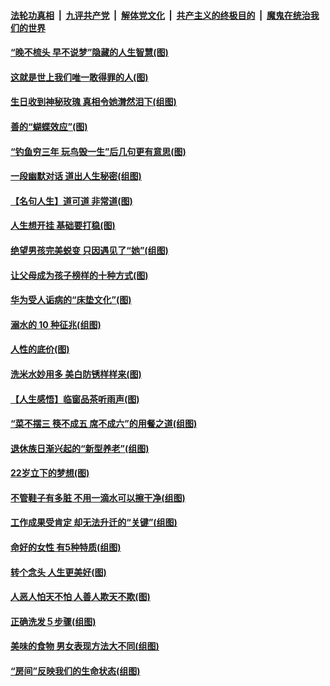 ####  [法轮功真相](../../../../basic/blob/master/README.md?t=08241452) &nbsp;|&nbsp; [九评共产党](../../../../9ping.md/blob/master/README.md?t=08241452) &nbsp;|&nbsp; [解体党文化](../../../../jtdwh.md/blob/master/README.md?t=08241452)  &nbsp;|&nbsp; [共产主义的终极目的](../../../../gczydzjmd.md/blob/master/README.md?t=08241452) &nbsp;|&nbsp; [魔鬼在统治我们的世界](../../../../mgztzwmdsj.md/blob/master/README.md?t=08241452) 

#### [“晚不梳头 早不说梦”隐藏的人生智慧(图)](../pages/p8/904821.md?t=08241452) 

#### [这就是世上我们唯一敢得罪的人(图)](../pages/p8/904470.md?t=08241452) 

#### [生日收到神秘玫瑰 真相令她潸然泪下(组图)](../pages/p8/904812.md?t=08241452) 

#### [善的“蝴蝶效应”(图)](../pages/p8/904395.md?t=08241452) 

#### [“钓鱼穷三年 玩鸟毁一生”后几句更有意思(图)](../pages/p8/904682.md?t=08241452) 

#### [一段幽默对话 道出人生秘密(组图)](../pages/p8/904396.md?t=08241452) 

#### [【名句人生】道可道 非常道(图)](../pages/p8/903936.md?t=08241452) 

#### [人生想开挂 基础要打稳(图)](../pages/p8/904386.md?t=08241452) 

#### [绝望男孩完美蜕变 只因遇见了“她”(组图)](../pages/p8/904563.md?t=08241452) 

#### [让父母成为孩子榜样的十种方式(图)](../pages/p8/903846.md?t=08241452) 

#### [华为受人诟病的“床垫文化”(图)](../pages/p8/904484.md?t=08241452) 

#### [溺水的 10 种征兆(组图)](../pages/p8/904474.md?t=08241452) 

#### [人性的底价(图)](../pages/p8/903840.md?t=08241452) 

#### [洗米水妙用多 美白防锈样样来(图)](../pages/p8/904384.md?t=08241452) 

#### [【人生感悟】临窗品茶听雨声(图)](../pages/p8/903880.md?t=08241452) 

#### [“菜不摆三 筷不成五 席不成六”的用餐之道(组图)](../pages/p8/904364.md?t=08241452) 

#### [退休族日渐兴起的“新型养老”(组图)](../pages/p8/904025.md?t=08241452) 

#### [22岁立下的梦想(图)](../pages/p8/904247.md?t=08241452) 

#### [不管鞋子有多脏 不用一滴水可以擦干净(组图)](../pages/p8/903833.md?t=08241452) 

#### [工作成果受肯定 却无法升迁的“关键”(组图)](../pages/p8/904239.md?t=08241452) 

#### [命好的女性 有5种特质(组图)](../pages/p8/904008.md?t=08241452) 

#### [转个念头 人生更美好(图)](../pages/p8/903829.md?t=08241452) 

#### [人恶人怕天不怕 人善人欺天不欺(图)](../pages/p8/903708.md?t=08241452) 

#### [正确洗发５步骤(组图)](../pages/p8/904066.md?t=08241452) 

#### [美味的食物 男女表现方法大不同(组图)](../pages/p8/904038.md?t=08241452) 

#### [“房间”反映我们的生命状态(组图)](../pages/p8/903625.md?t=08241452) 

